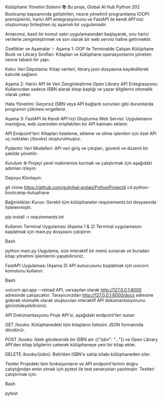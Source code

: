 Kütüphane Yönetim Sistemi 📚
Bu proje, Global AI Hub Python 202 Bootcamp kapsamında geliştirilen, nesne yönelimli programlama (OOP) prensiplerini, harici API entegrasyonunu ve FastAPI ile kendi API'nizi oluşturmayı birleştiren üç aşamalı bir uygulamadır.

Amacımız, basit bir komut satırı uygulamasından başlayarak, onu harici verilerle zenginleştirmek ve son olarak bir web servisi haline getirmektir.

Özellikler ve Aşamalar ✨
Aşama 1: OOP ile Terminalde Çalışan Kütüphane
Book ve Library Sınıfları: Kitapları ve kütüphane operasyonlarını yöneten nesne tabanlı bir yapı.

Kalıcı Veri Depolama: Kitap verileri, library.json dosyasına kaydedilerek kalıcılık sağlanır.

Aşama 2: Harici API ile Veri Zenginleştirme
Open Library API Entegrasyonu: Kullanıcıdan sadece ISBN alarak kitap başlığı ve yazar bilgilerini otomatik olarak çeker.

Hata Yönetimi: Geçersiz ISBN veya API bağlantı sorunları gibi durumlarda programın çökmesi engellenir.

Aşama 3: FastAPI ile Kendi API'nizi Oluşturma
Web Servisi: Uygulamanın mantığına, web üzerinden erişilebilen bir API katmanı eklenir.

API Endpoint'leri: Kitapları listeleme, ekleme ve silme işlemleri için özel API uç noktaları (/books) oluşturulmuştur.

Pydantic Veri Modelleri: API veri giriş ve çıkışları, güvenli ve düzenli bir şekilde yönetilir.

Kurulum ⚙️
Projeyi yerel makinenize kurmak ve çalıştırmak için aşağıdaki adımları izleyin:

Depoyu Klonlayın:

git clone https://github.com/gulnihal-arslan/PythonProject4
cd python-bootcamp-kutuphane


Bağımlılıkları Kurun:
Gerekli tüm kütüphaneler requirements.txt dosyasında listelenmiştir.

pip install -r requirements.txt

Kullanım 
Terminal Uygulaması (Aşama 1 & 2)
Terminal uygulamasını başlatmak için main.py dosyasını çalıştırın:

Bash

python main.py
Uygulama, size interaktif bir menü sunacak ve buradan kitap yönetimi işlemlerini yapabilirsiniz.

FastAPI Uygulaması (Aşama 3)
API sunucusunu başlatmak için uvicorn komutunu kullanın:

Bash

uvicorn api:app --reload
API, varsayılan olarak http://127.0.0.1:8000 adresinde çalışacaktır. Tarayıcınızdan http://127.0.0.1:8000/docs adresine giderek otomatik olarak oluşturulan interaktif API dokümantasyonunu görüntüleyebilirsiniz.

API Dokümantasyonu 
Proje API'si, aşağıdaki endpoint'leri sunar:

GET /books: Kütüphanedeki tüm kitapların listesini JSON formatında döndürür.

POST /books: İstek gövdesinde bir ISBN alır ({"isbn": "..."}) ve Open Library API'den kitap bilgilerini çekerek kütüphaneye yeni bir kitap ekler.

DELETE /books/{isbn}: Belirtilen ISBN'e sahip kitabı kütüphaneden siler.

Testler
Projedeki tüm fonksiyonların ve API endpoint'lerinin doğru çalıştığından emin olmak için pytest ile test senaryoları yazılmıştır. Testleri çalıştırmak için:

Bash

pytest
